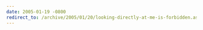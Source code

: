 ```yaml
---
date: 2005-01-19 -0800
redirect_to: /archive/2005/01/20/looking-directly-at-me-is-forbidden.aspx/
---
```

